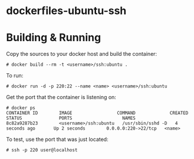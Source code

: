 # dockerfiles-ubuntu-ssh

# Building & Running

Copy the sources to your docker host and build the container:

	# docker build --rm -t <username>/ssh:ubuntu .

To run:

	# docker run -d -p 220:22 --name <name> <username>/ssh:ubuntu

Get the port that the container is listening on:

```
# docker ps
CONTAINER ID        IMAGE                 COMMAND             CREATED             STATUS              PORTS                   NAMES
8c82a9287b23        <username>/ssh:ubuntu   /usr/sbin/sshd -D   4 seconds ago       Up 2 seconds        0.0.0.0:220->22/tcp   <name>        
```

To test, use the port that was just located:

	# ssh -p 220 user@localhost